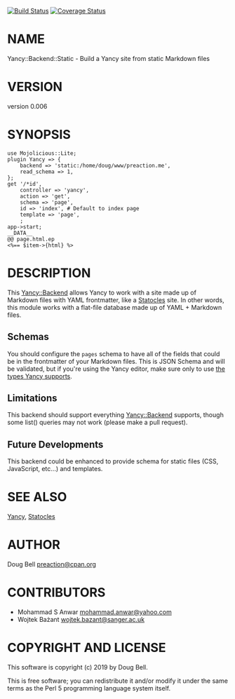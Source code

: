 [![Build Status](https://travis-ci.org/preaction/Yancy-Backend-Static.svg?branch=master)](https://travis-ci.org/preaction/Yancy-Backend-Static)
[![Coverage Status](https://coveralls.io/repos/preaction/Yancy-Backend-Static/badge.svg?branch=master)](https://coveralls.io/r/preaction/Yancy-Backend-Static?branch=master)

# NAME

Yancy::Backend::Static - Build a Yancy site from static Markdown files

# VERSION

version 0.006

# SYNOPSIS

    use Mojolicious::Lite;
    plugin Yancy => {
        backend => 'static:/home/doug/www/preaction.me',
        read_schema => 1,
    };
    get '/*id',
        controller => 'yancy',
        action => 'get',
        schema => 'page',
        id => 'index', # Default to index page
        template => 'page',
        ;
    app->start;
    __DATA__
    @@ page.html.ep
    <%== $item->{html} %>

# DESCRIPTION

This [Yancy::Backend](https://metacpan.org/pod/Yancy::Backend) allows Yancy to work with a site made up of
Markdown files with YAML frontmatter, like a [Statocles](https://metacpan.org/pod/Statocles) site. In other
words, this module works with a flat-file database made up of YAML
\+ Markdown files.

## Schemas

You should configure the `pages` schema to have all of the fields
that could be in the frontmatter of your Markdown files. This is JSON Schema
and will be validated, but if you're using the Yancy editor, make sure only
to use [the types Yancy supports](https://metacpan.org/pod/Yancy::Help::Config#Types).

## Limitations

This backend should support everything [Yancy::Backend](https://metacpan.org/pod/Yancy::Backend) supports, though
some list() queries may not work (please make a pull request).

## Future Developments

This backend could be enhanced to provide schema for static files
(CSS, JavaScript, etc...) and templates.

# SEE ALSO

[Yancy](https://metacpan.org/pod/Yancy), [Statocles](https://metacpan.org/pod/Statocles)

# AUTHOR

Doug Bell <preaction@cpan.org>

# CONTRIBUTORS

- Mohammad S Anwar <mohammad.anwar@yahoo.com>
- Wojtek Bażant <wojtek.bazant@sanger.ac.uk>

# COPYRIGHT AND LICENSE

This software is copyright (c) 2019 by Doug Bell.

This is free software; you can redistribute it and/or modify it under
the same terms as the Perl 5 programming language system itself.
